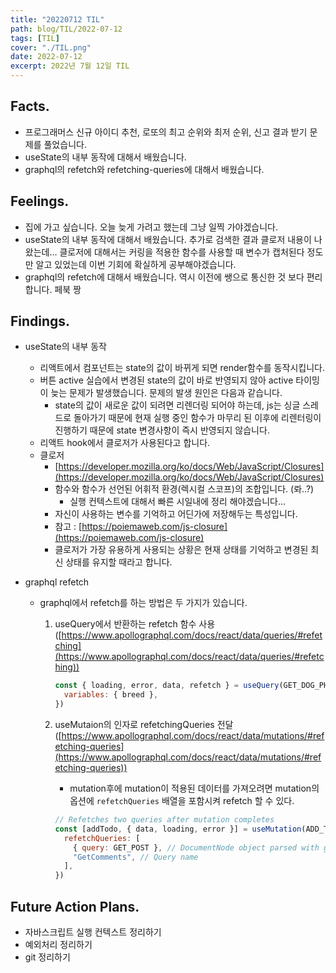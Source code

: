 ```yaml
---
title: "20220712 TIL"
path: blog/TIL/2022-07-12
tags: [TIL]
cover: "./TIL.png"
date: 2022-07-12
excerpt: 2022년 7월 12일 TIL
---
```


## Facts.

- 프로그래머스 신규 아이디 추천, 로또의 최고 순위와 최저 순위, 신고 결과 받기 문제를 풀었습니다.
- useState의 내부 동작에 대해서 배웠습니다.
- graphql의 refetch와 refetching-queries에 대해서 배웠습니다.

## Feelings.

- 집에 가고 싶습니다. 오늘 늦게 가려고 했는데 그냥 일찍 가야겠습니다.
- useState의 내부 동작에 대해서 배웠습니다. 추가로 검색한 결과 클로저 내용이 나왔는데… 클로저에 대해서는 커링을 적용한 함수를 사용할 때 변수가 캡처된다 정도만 알고 있었는데 이번 기회에 확실하게 공부해야겠습니다.
- graphql의 refetch에 대해서 배웠습니다. 역시 이전에 쌩으로 통신한 것 보다 편리합니다. 페북 짱

## Findings.

- useState의 내부 동작
  - 리액트에서 컴포넌트는 state의 값이 바뀌게 되면 render함수를 동작시킵니다.
  - 버튼 active 실습에서 변경된 state의 값이 바로 반영되지 않아 active 타이밍이 늦는 문제가 발생했습니다. 문제의 발생 원인은 다음과 같습니다.
    - state의 값이 새로운 값이 되려면 리렌더링 되어야 하는데, js는 싱글 스레드로 돌아가기 때문에 현재 실행 중인 함수가 마무리 된 이후에 리렌터링이 진행하기 때문에 state 변경사항이 즉시 반영되지 않습니다.
  - 리액트 hook에서 클로저가 사용된다고 합니다.
  - 클로저
      - [https://developer.mozilla.org/ko/docs/Web/JavaScript/Closures](https://developer.mozilla.org/ko/docs/Web/JavaScript/Closures)
      - 함수와 함수가 선언된 어휘적 환경(렉시컬 스코프)의 조합입니다. (롸..?)
        - 실행 컨텍스트에 대해서 빠른 시일내에 정리 해야겠습니다…
      - 자신이 사용하는 변수를 기억하고 어딘가에 저장해두는 특성입니다.
      - 참고 : [https://poiemaweb.com/js-closure](https://poiemaweb.com/js-closure)
      - 클로저가 가장 유용하게 사용되는 상황은 현재 상태를 기억하고 변경된 최신 상태를 유지할 때라고 합니다.
- graphql refetch

  - graphql에서 refetch를 하는 방법은 두 가지가 있습니다.

    1. useQuery에서 반환하는 refetch 함수 사용 ([https://www.apollographql.com/docs/react/data/queries/#refetching](https://www.apollographql.com/docs/react/data/queries/#refetching))

       ```jsx
       const { loading, error, data, refetch } = useQuery(GET_DOG_PHOTO, {
         variables: { breed },
       })
       ```

    2. useMutaion의 인자로 refetchingQueries 전달 ([https://www.apollographql.com/docs/react/data/mutations/#refetching-queries](https://www.apollographql.com/docs/react/data/mutations/#refetching-queries))

       - mutation후에 mutation이 적용된 데이터를 가져오려면 mutation의 옵션에 `refetchQueries` 배열을 포함시켜 refetch 할 수 있다.

       ```jsx
       // Refetches two queries after mutation completes
       const [addTodo, { data, loading, error }] = useMutation(ADD_TODO, {
         refetchQueries: [
           { query: GET_POST }, // DocumentNode object parsed with gql
           "GetComments", // Query name
         ],
       })
       ```

## Future Action Plans.

- 자바스크립트 실행 컨텍스트 정리하기
- 예외처리 정리하기
- git 정리하기
